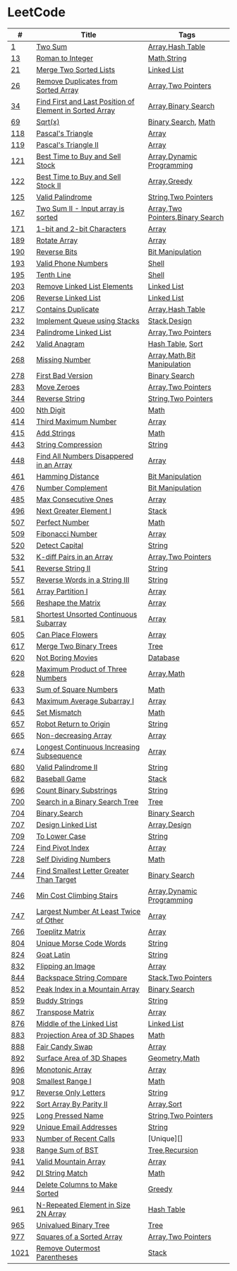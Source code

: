 # LeetCode

| #        | Title                                                       | Tags                                         |
|----------|-------------------------------------------------------------|----------------------------------------------|
| [1][]    | [Two Sum][]                                                 | [Array][],[Hash Table][]                     |
| [13][]   | [Roman to Integer][]                                        | [Math][],[String][]                          |
| [21][]   | [Merge Two Sorted Lists][]                                  | [Linked List][]                              |
| [26][]   | [Remove Duplicates from Sorted Array][]                     | [Array][],[Two Pointers][]                   |
| [34][]   | [Find First and Last Position of Element in Sorted Array][] | [Array][],[Binary Search][]                  |
| [69][]   | [Sqrt(x)][]                                                 | [Binary Search][], [Math][]                  |
| [118][]  | [Pascal's Triangle][]                                       | [Array][]                                    |
| [119][]  | [Pascal's Triangle II][]                                    | [Array][]                                    |
| [121][]  | [Best Time to Buy and Sell Stock][]                         | [Array][],[Dynamic Programming][]            |
| [122][]  | [Best Time to Buy and Sell Stock II][]                      | [Array][],[Greedy][]                         |
| [125][]  | [Valid Palindrome][]                                        | [String][],[Two Pointers][]                  |
| [167][]  | [Two Sum II - Input array is sorted][]                      | [Array][],[Two Pointers][],[Binary Search][] |
| [171][]  | [1-bit and 2-bit Characters][]                              | [Array][]                                    |
| [189][]  | [Rotate Array][]                                            | [Array][]                                    |
| [190][]  | [Reverse Bits][]                                            | [Bit Manipulation][]                         |
| [193][]  | [Valid Phone Numbers][]                                     | [Shell][]                                    |
| [195][]  | [Tenth Line][]                                              | [Shell][]                                    |
| [203][]  | [Remove Linked List Elements][]                             | [Linked List][]                              |
| [206][]  | [Reverse Linked List][]                                     | [Linked List][]                              |
| [217][]  | [Contains Duplicate][]                                      | [Array][],[Hash Table][]                     |
| [232][]  | [Implement Queue using Stacks][]                            | [Stack][],[Design][]                         |
| [234][]  | [Palindrome Linked List][]                                  | [Array][],[Two Pointers][]                   |
| [242][]  | [Valid Anagram][]                                           | [Hash Table][], [Sort][]                     |
| [268][]  | [Missing Number][]                                          | [Array][],[Math][],[Bit Manipulation][]      |
| [278][]  | [First Bad Version][]                                       | [Binary Search][]                            |
| [283][]  | [Move Zeroes][]                                             | [Array][],[Two Pointers][]                   |
| [344][]  | [Reverse String][]                                          | [String][],[Two Pointers][]                  |
| [400][]  | [Nth Digit][]                                               | [Math][]                                     |
| [414][]  | [Third Maximum Number][]                                    | [Array][]                                    |
| [415][]  | [Add Strings][]                                             | [Math][]                                     |
| [443][]  | [String Compression][]                                      | [String][]                                   |
| [448][]  | [Find All Numbers Disappered in an Array][]                 | [Array][]                                    |
| [461][]  | [Hamming Distance][]                                        | [Bit Manipulation][]                         |
| [476][]  | [Number Complement][]                                       | [Bit Manipulation][]                         |
| [485][]  | [Max Consecutive Ones][]                                    | [Array][]                                    |
| [496][]  | [Next Greater Element I][]                                  | [Stack][]                                    |
| [507][]  | [Perfect Number][]                                          | [Math][]                                     |
| [509][]  | [Fibonacci Number][]                                        | [Array][]                                    |
| [520][]  | [Detect Capital][]                                          | [String][]                                   |
| [532][]  | [K-diff Pairs in an Array][]                                | [Array][],[Two Pointers][]                   |
| [541][]  | [Reverse String II][]                                       | [String][]                                   |
| [557][]  | [Reverse Words in a String III][]                           | [String][]                                   |
| [561][]  | [Array Partition I][]                                       | [Array][]                                    |
| [566][]  | [Reshape the Matrix][]                                      | [Array][]                                    |
| [581][]  | [Shortest Unsorted Continuous Subarray][]                   | [Array][]                                    |
| [605][]  | [Can Place Flowers][]                                       | [Array][]                                    |
| [617][]  | [Merge Two Binary Trees][]                                  | [Tree][]                                     |
| [620][]  | [Not Boring Movies][]                                       | [Database][]                                 |
| [628][]  | [Maximum Product of Three Numbers][]                        | [Array][],[Math][]                           |
| [633][]  | [Sum of Square Numbers][]                                   | [Math][]                                     |
| [643][]  | [Maximum Average Subarray I][]                              | [Array][]                                    |
| [645][]  | [Set Mismatch][]                                            | [Math][]                                     |
| [657][]  | [Robot Return to Origin][]                                  | [String][]                                   |
| [665][]  | [Non-decreasing Array][]                                    | [Array][]                                    |
| [674][]  | [Longest Continuous Increasing Subsequence][]               | [Array][]                                    |
| [680][]  | [Valid Palindrome II][]                                     | [String][]                                   |
| [682][]  | [Baseball Game][]                                           | [Stack][]                                    |
| [696][]  | [Count Binary Substrings][]                                 | [String][]                                   |
| [700][]  | [Search in a Binary Search Tree][]                          | [Tree][]                                     |
| [704][]  | [Binary.Search][]                                           | [Binary Search][]                            |
| [707][]  | [Design Linked List][]                                      | [Array][],[Design][]                         |
| [709][]  | [To Lower Case][]                                           | [String][]                                   |
| [724][]  | [Find Pivot Index][]                                        | [Array][]                                    |
| [728][]  | [Self Dividing Numbers][]                                   | [Math][]                                     |
| [744][]  | [Find Smallest Letter Greater Than Target][]                | [Binary Search][]                            |
| [746][]  | [Min Cost Climbing Stairs][]                                | [Array][],[Dynamic Programming][]            |
| [747][]  | [Largest Number At Least Twice of Other][]                  | [Array][]                                    |
| [766][]  | [Toeplitz Matrix][]                                         | [Array][]                                    |
| [804][]  | [Unique Morse Code Words][]                                 | [String][]                                   |
| [824][]  | [Goat Latin][]                                              | [String][]                                   |
| [832][]  | [Flipping an Image][]                                       | [Array][]                                    |
| [844][]  | [Backspace String Compare][]                                | [Stack][],[Two Pointers][]                   |
| [852][]  | [Peak Index in a Mountain Array][]                          | [Binary Search][]                            |
| [859][]  | [Buddy Strings][]                                           | [String][]                                   |
| [867][]  | [Transpose Matrix][]                                        | [Array][]                                    |
| [876][]  | [Middle of the Linked List][]                               | [Linked List][]                              |
| [883][]  | [Projection Area of 3D Shapes][]                            | [Math][]                                     |
| [888][]  | [Fair Candy Swap][]                                         | [Array][]                                    |
| [892][]  | [Surface Area of 3D Shapes][]                               | [Geometry][],[Math][]                        |
| [896][]  | [Monotonic Array][]                                         | [Array][]                                    |
| [908][]  | [Smallest Range I][]                                        | [Math][]                                     |
| [917][]  | [Reverse Only Letters][]                                    | [String][]                                   |
| [922][]  | [Sort Array By Parity II][]                                 | [Array][],[Sort][]                           |
| [925][]  | [Long Pressed Name][]                                       | [String][],[Two Pointers][]                  |
| [929][]  | [Unique Email Addresses][]                                  | [String][]                                   |
| [933][]  | [Number of Recent Calls][]                                  | [Unique][]                                   |
| [938][]  | [Range Sum of BST][]                                        | [Tree][],[Recursion][]                       |
| [941][]  | [Valid Mountain Array][]                                    | [Array][]                                    |
| [942][]  | [DI String Match][]                                         | [Math][]                                     |
| [944][]  | [Delete Columns to Make Sorted][]                           | [Greedy][]                                   |
| [961][]  | [N-Repeated Element in Size 2N Array][]                     | [Hash Table][]                               |
| [965][]  | [Univalued Binary Tree][]                                   | [Tree][]                                     |
| [977][]  | [Squares of a Sorted Array][]                               | [Array][],[Two Pointers][]                   |
| [1021][] | [Remove Outermost Parentheses][]                            | [Stack][]                                    |


<!-- Questions -->
[1]: https://leetcode.com/problems/two-sum/
[13]: https://leetcode.com/problems/roman-to-integer/
[21]: https://leetcode.com/problems/merge-two-sorted-lists/
[26]: https://leetcode.com/problems/remove-duplicates-from-sorted-array/
[34]: https://leetcode.com/problems/find-first-and-last-position-of-element-in-sorted-array/
[69]: https://leetcode.com/problems/sqrtx/
[118]: https://leetcode.com/problems/pascals-triangle/
[119]: https://leetcode.com/problems/pascals-triangle-ii/
[121]: https://leetcode.com/problems/best-time-to-buy-and-sell-stock/
[122]: https://leetcode.com/problems/best-time-to-buy-and-sell-stock-ii/
[125]: https://leetcode.com/problems/valid-palindrome/
[167]: https://leetcode.com/problems/two-sum-ii-input-array-is-sorted/
[171]: https://leetcode.com/problems/1-bit-and-2-bit-characters/
[189]: https://leetcode.com/problems/rotate-array/
[190]: https://leetcode.com/problems/reverse-bits/
[193]: https://leetcode.com/problems/valid-phone-numbers/
[195]: https://leetcode.com/problems/tenth-line/
[203]: https://leetcode.com/problems/remove-linked-list-elements/
[206]: https://leetcode.com/problems/reverse-linked-list/
[217]: https://leetcode.com/problems/contains-duplicate/
[232]: https://leetcode.com/problems/implement-queue-using-stacks/
[234]: https://leetcode.com/problems/palindrome-linked-list/
[242]: https://leetcode.com/problems/valid-anagram/
[268]: https://leetcode.com/problems/missing-number/
[278]: https://leetcode.com/problems/first-bad-version/
[283]: https://leetcode.com/problems/move-zeroes/
[344]: https://leetcode.com/problems/reverse-string/
[400]: https://leetcode.com/problems/nth-digit/
[414]: https://leetcode.com/problems/third-maximum-number/
[415]: https://leetcode.com/problems/add-strings/
[443]: https://leetcode.com/problems/string-compression/
[448]: https://leetcode.com/problems/find-all-numbers-disappeared-in-an-array/
[461]: https://leetcode.com/problems/hamming-distance/
[476]: https://leetcode.com/problems/number-complement/
[485]: https://leetcode.com/problems/max-consecutive-ones/
[496]: https://leetcode.com/problems/next-greater-element-i/
[507]: https://leetcode.com/problems/perfect-number/
[509]: https://leetcode.com/problems/fibonacci-number/
[520]: https://leetcode.com/problems/detect-capital/
[532]: https://leetcode.com/problems/k-diff-pairs-in-an-array/
[541]: https://leetcode.com/problems/reverse-string-ii/
[557]: https://leetcode.com/problems/reverse-words-in-a-string-iii/
[561]: https://leetcode.com/problems/array-partition-i/
[566]: https://leetcode.com/problems/reshape-the-matrix/
[581]: https://leetcode.com/problems/shortest-unsorted-continuous-subarray/
[605]: https://leetcode.com/problems/can-place-flowers/
[617]: https://leetcode.com/problems/merge-two-binary-trees/
[620]: https://leetcode.com/problems/not-boring-movies/
[628]: https://leetcode.com/problems/maximum-product-of-three-numbers/
[633]: https://leetcode.com/problems/sum-of-square-numbers/
[643]: https://leetcode.com/problems/maximum-average-subarray-i/
[645]: https://leetcode.com/problems/set-mismatch/
[657]: https://leetcode.com/problems/robot-return-to-origin/
[665]: https://leetcode.com/problems/non-decreasing-array/
[674]: https://leetcode.com/problems/longest-continuous-increasing-subsequence/
[680]: https://leetcode.com/problems/valid-palindrome-ii/
[682]: https://leetcode.com/problems/baseball-game/
[696]: https://leetcode.com/problems/count-binary-substrings/
[700]: https://leetcode.com/problems/search-in-a-binary-search-tree/
[704]: https://leetcode.com/problems/binary-search/
[707]: https://leetcode.com/problems/design-linked-list/
[709]: https://leetcode.com/problems/to-lower-case/
[724]: https://leetcode.com/problems/find-pivot-index/
[728]: https://leetcode.com/problems/self-dividing-numbers/
[744]: https://leetcode.com/problems/find-smallest-letter-greater-than-target/
[746]: https://leetcode.com/problems/min-cost-climbing-stairs
[747]: https://leetcode.com/problems/largest-number-at-least-twice-of-others
[766]: https://leetcode.com/problems/toeplitz-matrix/
[804]: https://leetcode.com/problems/unique-morse-code-words/
[824]: https://leetcode.com/problems/goat-latin/
[832]: https://leetcode.com/problems/flipping-an-image/
[844]: https://leetcode.com/problems/backspace-string-compare/
[852]: https://leetcode.com/problems/peak-index-in-a-mountain-array/
[859]: https://leetcode.com/problems/buddy-strings/
[867]: https://leetcode.com/problems/transpose-matrix/
[876]: https://leetcode.com/problems/middle-of-the-linked-list/
[883]: https://leetcode.com/problems/projection-area-of-3d-shapes/
[888]: https://leetcode.com/problems/fair-candy-swap/
[892]: https://leetcode.com/problems/surface-area-of-3d-shapes/
[896]: https://leetcode.com/problems/monotonic-array/
[908]: https://leetcode.com/problems/smallest-range-i/
[917]: https://leetcode.com/problems/reverse-only-letters/
[922]: https://leetcode.com/problems/sort-array-by-parity-ii/
[925]: https://leetcode.com/problems/long-pressed-name/
[929]: https://leetcode.com/problems/unique-email-addresses/
[933]: https://leetcode.com/problems/number-of-recent-calls/
[938]: https://leetcode.com/problems/range-sum-of-bst/
[941]: https://leetcode.com/problems/valid-mountain-array/
[942]: https://leetcode.com/problems/di-string-match/
[944]: https://leetcode.com/problems/delete-columns-to-make-sorted/
[961]: https://leetcode.com/problems/n-repeated-element-in-size-2n-array/
[965]: https://leetcode.com/problems/univalued-binary-tree/
[977]: https://leetcode.com/problems/squares-of-a-sorted-array/
[1021]: https://leetcode.com/problems/remove-outermost-parentheses/

<!-- Tags -->
[Array]: https://leetcode.com/tag/array/
[Binary Search]: https://leetcode.com/tag/binary-search/
[Bit Manipulation]: https://leetcode.com/tag/bit-manipulation/
[Design]: https://leetcode.com/tag/design/
[Dynamic Programming]: https://leetcode.com/tag/dynamic-programming/
[Geometry]: https://leetcode.com/tag/geometry/
[Greedy]: https://leetcode.com/tag/greedy/
[Hash Table]: https://leetcode.com/tag/hash-table/
[Linked List]: https://leetcode.com/tag/linked-list/
[Math]: https://leetcode.com/tag/math/
[Recursion]: https://leetcode.com/tag/recursion/
[Sort]: https://leetcode.com/tag/sort/
[Stack]: https://leetcode.com/tag/stack/
[String]: https://leetcode.com/tag/string/
[Tree]: https://leetcode.com/tag/tree/
[Two Pointers]: https://leetcode.com/tag/two-pointers/

[Database]: https://leetcode.com/problemset/database/
[Shell]: https://leetcode.com/problemset/shell/

<!-- Solutions -->
[Two Sum]: ./0001-Two.Sum/
[Roman to Integer]: ./0013-Romain.to.Integer/
[Merge Two Sorted Lists]: ./0021-Merge.Two.Sorted.Lists/
[Remove Duplicates from Sorted Array]: ./0026-Remove.Duplicates.from.Sorted.Array/
[Find First and Last Position of Element in Sorted Array]: ./0034-Find.First.and.Last.Position.of.Element.in.Sorted.Array/
[Sqrt(x)]: ./0069-Sqrt-x/
[Pascal's Triangle]: ./0118-Pascals.Triangle/
[Pascal's Triangle II]: ./0119-Pascals.Triangle.II/
[Best Time to Buy and Sell Stock]: ./0121-Best.Time.to.Buy.and.Sell.Stock/
[Best Time to Buy and Sell Stock II]: ./0122-Best.Time.to.Buy.and.Sell.Stock.II/
[Valid Palindrome]: ./0125-Valid-Palindrome/
[Two Sum II - Input array is sorted]: ./0167-Two.Sum.II.Input.array.is.sorted/
[1-bit and 2-bit Characters]: ./0171-1-bit.and.2-bit.Characters/
[Rotate Array]: ./0189-Rotate.Array/
[Reverse Bits]: ./0190-Reverse.Bits/
[Valid Phone Numbers]: ./0193-Valid.Phone.Numbers/
[Tenth Line]: ./0195-Tenth.Line/
[Remove Linked List Elements]: ./0203-Remove.Linked.List.Elements/
[Reverse Linked List]: ./0206-Reverse.Linked.List/
[Contains Duplicate]: ./0217-Contains.Duplicate/
[Implement Queue using Stacks]: ./0232-Implement.Queue.using.Stacks/
[Palindrome Linked List]: ./0234-Palindrome.Linked.List/
[Valid Anagram]: ./0242-Valid.Anagram/
[Missing Number]: ./0268-Missing.Number/
[First Bad Version]: ./0278-First.Bad.Version/
[Move Zeroes]: ./0283-Move.Zeroes/
[Reverse String]: ./0344-Reverse.String/
[Nth Digit]: ./0400-Nth.Digit/
[Third Maximum Number]: ./0414-Third.Maximum.Number/
[Add Strings]: ./0415-Add.Strings/
[String Compression]: ./0443-String.Compression/
[Find All Numbers Disappered in an Array]: ./0448-Fina.All.Numbers.Disappered.in.an.Array/
[Hamming Distance]: ./0461-Hamming.Distance/
[Number Complement]: ./0476-Number.Complement
[Max Consecutive Ones]: ./0485-Max.Consecutive.Ones/
[Next Greater Element I]: ./0496-Next.Greater.Element.I/
[Perfect Number]: ./0507-Perfect.Number/
[Fibonacci Number]: ./0509-Fibonacci.Number/
[Detect Capital]: ./0520-Detect.Capital/
[K-diff Pairs in an Array]: ./0532-K-diff.Pairs.in.an.Array/
[Reverse String II]: ./0541-Reverse.String.II/
[Reverse Words in a String III]: ./0557-Reverse.Words.in.a.String.III/
[Array Partition I]: ./0561-Array.Partition.I/
[Reshape the Matrix]: ./0566-Reshape.the.Matrix/
[Shortest Unsorted Continuous Subarray]: ./0581-Shortest.Unsorted.Continuous.Subarray/
[Can Place Flowers]: ./0605-Can.Place.Flowers/
[Merge Two Binary Trees]: ./0617-Merge.Two.Binary.Trees/
[Not Boring Movies]: ./0620-Not.Boring.Movies/
[Maximum Product of Three Numbers]: ./0628-Maximum.Product.of.Three.Numbers/
[Sum of Square Numbers]: ./0633-Sum.of.Square.Numbers/
[Maximum Average Subarray I]: ./0643-Maximum.Average.Subarray.I/
[Set Mismatch]: ./0645-Set.Mismatch/
[Robot Return to Origin]: ./0657-Robot.Return.to.Origin/
[Non-decreasing Array]: ./0665-Non-decreasing.Array/
[Longest Continuous Increasing Subsequence]: ./0674-Longest.Continuous.Increasing.Subsequence/
[Valid Palindrome II]: ./0680-Valid.Palindrome.II/
[Baseball Game]: ./0682-Baseball.Game/
[Count Binary Substrings]: ./0696-Count.Binary.Substrings/
[Search in a Binary Search Tree]: ./0700-Search.in.a.Binary.Search.Tree/
[Binary.Search]: ./0704-Binary.Search/
[Design Linked List]: ./0707-Design.Linked.List/
[To Lower Case]: ./0709-To.Lower.Case/
[Find Pivot Index]: ./0724-Find.Pivot.Index/
[Self Dividing Numbers]: ./0728-Self.Dividing.Numbers/
[Find Smallest Letter Greater Than Target]: ./0744-Find.Smallest.Letter.Greater.Than.Target/
[Min Cost Climbing Stairs]: ./0746-Min.Cost.Climbing.Stairs/
[Largest Number At Least Twice of Other]: ./0747-Largest.Number.At.Least.Twice.of.Others/
[Toeplitz Matrix]: ./0766-Toeplitz.Matrix/
[Unique Morse Code Words]: ./0804-Unique.Morse.Code.Words
[Goat Latin]: ./0824-Goat.Latin/
[Flipping an Image]: ./0832-Flipping.an.Image/
[Backspace String Compare]: ./0844-Backspace.String.Compare/
[Peak Index in a Mountain Array]: ./0852-Peak.Index.in.a.Mountain.Array/
[Buddy Strings]: ./0859-Buddy.Strings/
[Transpose Matrix]: ./0867-Transpose.Matrix/
[Middle of the Linked List]: ./0876-Middle.of.the.Linked.List/
[Projection Area of 3D Shapes]: ./0883-Projection.Area.of.3D.Shapes/
[Fair Candy Swap]: ./0888-Fair.Candy.Swap/
[Surface Area of 3D Shapes]: ./0892-Surface.Area.of.3D.Shapes/
[Monotonic Array]: ./0896-Monotonic.Array/
[Smallest Range I]: ./0908-Smallest.Range.I/
[Reverse Only Letters]: ./0917-Reverse.Only.Letters/
[Sort Array By Parity II]: ./0922-Sort.Array.By.Parity.II/
[Long Pressed Name]: ./0925-Long.Pressed.Name/
[Unique Email Addresses]: ./0929-Unique.Email.Addresses/
[Number of Recent Calls]: ./0933-Number.of.Recent.Calls/
[Range Sum of BST]: ./0938-Range.Sum.of.BST/
[Valid Mountain Array]: ./0941-Valid.Mountain.Array/
[DI String Match]: ./0942-DI.String.Match/
[Delete Columns to Make Sorted]: ./0944-Delete.Columns.to.Make.Sorted/
[N-Repeated Element in Size 2N Array]: ./0961-N-Repeated.Element.in.Size.2N.Array/
[Univalued Binary Tree]: ./0965-Univalued.Binary.Tree/
[Squares of a Sorted Array]: ./0977-Squares.of.a.Sorted.Array/
[Remove Outermost Parentheses]: ./1021-Remove.Outermost.Parentheses/
